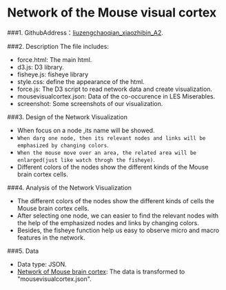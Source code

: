 ﻿﻿﻿Network of the Mouse visual cortex 
============
###1. GithubAddress：[liuzengchaoqian_xiaozhibin_A2](https://github.com/vis2014/Assignment2/tree/liuzengchaoqian_xiaozhibin_A2).

###2. Description
The file includes:

+ force.html: The main html.
+ d3.js: D3 library.
+ fisheye.js: fisheye library
+ style.css: define the appearance of the html.
+ force.js: The D3 script to read network data and create visualization.
+ mousevisualcortex.json: Data of the co-occurence in LES Miserables.
+ screenshot: Some screenshots of our visualization.

###3. Design of the Network Visualization 
+ When focus on a node ,its name will be showed.
+ `When darg one node, then its relevant nodes and links will be emphasized by changing colors`.
+ `When the mouse move over an area, the related area will be enlarged(just like watch throgh the fisheye)`. 
+ Different colors of the nodes show the different kinds of the Mouse brain cortex cells.


###4. Analysis of the Network Visualization
+ The different colors of the nodes show the different kinds of cells the Mouse brain cortex cells. 
+ After selecting one node, we can easier to find the relevant nodes with the help of the emphasized nodes and links by changing colors. 
+ Besides, the fisheye function help us easy to observe micro and macro features in the network.

###5. Data
+ Data type: JSON.
+ [Network of Mouse brain cortex](http://mrbrain.cs.jhu.edu/graph-services/download/): The data is transformed to "mousevisualcortex.json".